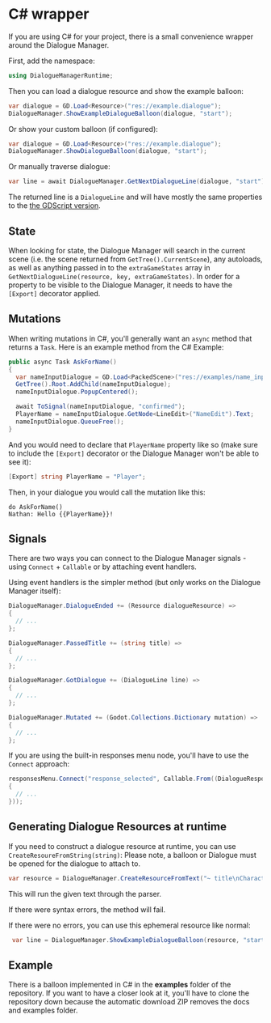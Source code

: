 # C# wrapper

If you are using C# for your project, there is a small convenience wrapper around the Dialogue Manager.

First, add the namespace:

```cs
using DialogueManagerRuntime;
```

Then you can load a dialogue resource and show the example balloon:

```cs
var dialogue = GD.Load<Resource>("res://example.dialogue");
DialogueManager.ShowExampleDialogueBalloon(dialogue, "start");
```

Or show your custom balloon (if configured):

```cs
var dialogue = GD.Load<Resource>("res://example.dialogue");
DialogueManager.ShowDialogueBalloon(dialogue, "start");
```

Or manually traverse dialogue:

```cs
var line = await DialogueManager.GetNextDialogueLine(dialogue, "start");
```

The returned line is a `DialogueLine` and will have mostly the same properties to the [the GDScript version](API.md).

## State

When looking for state, the Dialogue Manager will search in the current scene (i.e. the scene returned from `GetTree().CurrentScene`), any autoloads, as well as anything passed in to the `extraGameStates` array in `GetNextDialogueLine(resource, key, extraGameStates)`. In order for a property to be visible to the Dialogue Manager, it needs to have the `[Export]` decorator applied.

## Mutations

When writing mutations in C#, you'll generally want an `async` method that returns a `Task`. Here is an example method from the C# Example:

```csharp
public async Task AskForName()
{
  var nameInputDialogue = GD.Load<PackedScene>("res://examples/name_input_dialog/name_input_dialog.tscn").Instantiate() as AcceptDialog;
  GetTree().Root.AddChild(nameInputDialogue);
  nameInputDialogue.PopupCentered();

  await ToSignal(nameInputDialogue, "confirmed");
  PlayerName = nameInputDialogue.GetNode<LineEdit>("NameEdit").Text;
  nameInputDialogue.QueueFree();
}
```

And you would need to declare that `PlayerName` property like so (make sure to include the `[Export]` decorator or the Dialogue Manager won't be able to see it):

```csharp
[Export] string PlayerName = "Player";
```

Then, in your dialogue you would call the mutation like this:

```
do AskForName()
Nathan: Hello {{PlayerName}}!
```

## Signals

There are two ways you can connect to the Dialogue Manager signals - using `Connect` + `Callable` or by attaching event handlers.

Using event handlers is the simpler method (but only works on the Dialogue Manager itself):

```csharp
DialogueManager.DialogueEnded += (Resource dialogueResource) =>
{
  // ...
};

DialogueManager.PassedTitle += (string title) =>
{
  // ...
};

DialogueManager.GotDialogue += (DialogueLine line) =>
{
  // ...
};

DialogueManager.Mutated += (Godot.Collections.Dictionary mutation) =>
{
  // ...
};
```

If you are using the built-in responses menu node, you'll have to use the `Connect` approach:

```csharp
responsesMenu.Connect("response_selected", Callable.From((DialogueResponse response) =>
{
  // ...
}));
```

## Generating Dialogue Resources at runtime

If you need to construct a dialogue resource at runtime, you can use `CreateResoureFromString(string)`:
Please note, a balloon or Dialogue must be opened for the dialogue to attach to.

```csharp
var resource = DialogueManager.CreateResourceFromText("~ title\nCharacter: Hello!");
```

This will run the given text through the parser.

If there were syntax errors, the method will fail.

If there were no errors, you can use this ephemeral resource like normal:

```csharp
 var line = DialogueManager.ShowExampleDialogueBalloon(resource, "start");
```

## Example

There is a balloon implemented in C# in the **examples** folder of the repository. If you want to have a closer look at it, you'll have to clone the repository down because the automatic download ZIP removes the docs and examples folder.
